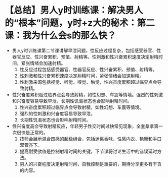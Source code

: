 # 【总结】男人y时训练课：解决男人的“根本”问题，y时+z大的秘术：第二课：我为什么会s的那么快？

-   男人y时训练课第二节课讲解早泄问题，性反应过程复杂，包括感受器官、性器官反应、性兴奋累积、预值、射精等。性刺激和性兴奋累积速度决定射精时间，紧张情绪会加速射精。
    1.  性反应过程包括感受器官、性器官反应、性兴奋累积、预值、射精等。
    2.  性刺激和性兴奋累积速度决定射精时间，紧张情绪会加速射精。
    3.  性刺激来源包括视觉、听觉、嗅觉、触觉，性兴奋度累积超过临界点会导致射精。
-   性兴奋度累积超过临界点会导致射精，如性幻想、车震等情境。强烈的性刺激和兴奋度容易导致早泄，长期性饥渴状态也会影响射精时间。
    1.  性兴奋度累积超过临界点会导致射精，如性幻想、车震等情境。
    2.  强烈的性刺激和兴奋度容易导致早泄。
    3.  长期性饥渴状态也会影响射精时间。
-   性兴奋度高会导致射精反应，年轻男子性交时间过快常见现象，全套桑拿第一次很快是正常的。
    1.  技师会展示混合四感的超级组合，包括迷离香味、性感内衣、艳舞和手口双管齐下。
    2.  提高耐受欲值是控制射精时间的关键，下节课将讨论生活中的错误延时方法。
    3.  男人的兴奋程度决定射精时间，自我控制是重要的，期待分享更多有干货的内容。